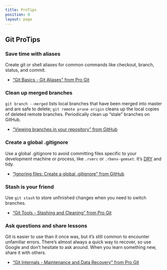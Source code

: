 ```yaml
---
title: ProTips
position: 0
layout: page
---
```


## Git ProTips

### Save time with aliases

Create git or shell aliases for common commands like checkout, branch, status, and commit.

* [“Git Basics - Git Aliases” from Pro Git](https://git-scm.com/book/en/v2/Git-Basics-Git-Aliases)

### Clean up merged branches

`git branch --merged` lists local branches that have been merged into master and are safe to delete; `git remote prune origin` cleans up the local copies of deleted remote branches. Periodically clean up “stale” branches on GitHub.

* [“Viewing branches in your repository” from GitHub](https://help.github.com/articles/viewing-branches-in-your-repository/)

### Create a global .gitignore

Use a global .gitignore to avoid committing files specific to your development machine or process, like `.rvmrc` or `.rbenv-gemset`. It’s [DRY](https://en.wikipedia.org/wiki/Don%27t_repeat_yourself) and tidy.

* [“Ignoring files: Create a global .gitignore” from GitHub](https://help.github.com/articles/ignoring-files/#create-a-global-gitignore)

### Stash is your friend

Use `git stash` to store unfinished changes when you need to switch branches.

* [“Git Tools - Stashing and Cleaning” from Pro Git](https://git-scm.com/book/en/v2/Git-Tools-Stashing-and-Cleaning)

### Ask questions and share lessons

Git is easier to use than it once was, but it’s still common to encounter unfamiliar errors. There’s almost always a quick way to recover, so use Google and don’t hesitate to ask around. When you learn something new, share it with others.

* [“Git Internals - Maintenance and Data Recovery” from Pro Git](https://git-scm.com/book/en/v2/Git-Internals-Maintenance-and-Data-Recovery)
